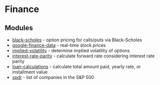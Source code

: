 # Finance

## Modules

* [black-scholes](https://www.npmjs.com/package/black-scholes) - option pricing for calls/puts via Black-Scholes
* [google-finance-data](https://github.com/bitquant/google-finance-data) - real-time stock prices
* [implied-volatility](https://www.npmjs.com/package/implied-volatility) - determine implied volatility of options
* [interest-rate-parity](https://github.com/supasate/Interest-Rate-Parity-JS) - calculate forward rate considering interest rate parity
* [loan-calculations](https://github.com/ViktorBezdek/loan-calculations) - calculate total amount paid, yearly rate, or installment value
* [spdr](https://github.com/bitquant/spdr) - list of companies in the S&P 500
